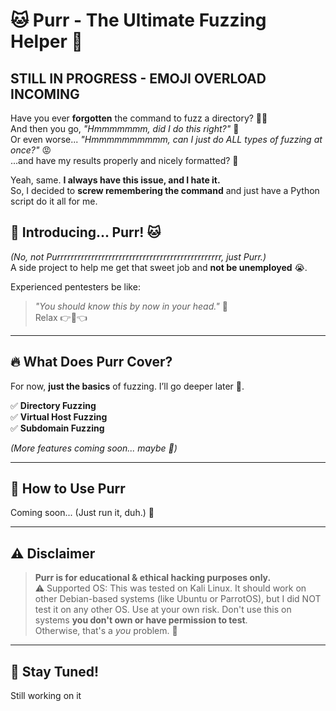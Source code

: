 # 🐱 Purr - The Ultimate Fuzzing Helper 🐾

## STILL IN PROGRESS - EMOJI OVERLOAD INCOMING 


Have you ever **forgotten** the command to fuzz a directory? 😵‍💫  
And then you go, *"Hmmmmmmm, did I do this right?"* 🧐  
Or even worse... *"Hmmmmmmmmmm, can I just do ALL types of fuzzing at once?"* 😡  
...and have my results properly and nicely formatted? 👻  

Yeah, same. **I always have this issue, and I hate it.**  
So, I decided to **screw remembering the command** and just have a Python script do it all for me.  

## 🎤 Introducing... **Purr!** 🐱  
*(No, not Purrrrrrrrrrrrrrrrrrrrrrrrrrrrrrrrrrrrrrrrrrrrrrrr, just Purr.)*  
A side project to help me get that sweet job and **not be unemployed** 😭.  

Experienced pentesters be like:  
> *"You should know this by now in your head."* 🥸  
Relax 👉🥺👈  

---

## 🔥 What Does Purr Cover?  
For now, **just the basics** of fuzzing. I’ll go deeper later 🤥.  

✅ **Directory Fuzzing**  
✅ **Virtual Host Fuzzing**  
✅ **Subdomain Fuzzing**  

*(More features coming soon... maybe 👀)*  

---

## 🚀 How to Use Purr  
Coming soon... (Just run it, duh.) 🐾  

---

## ⚠️ Disclaimer  
> **Purr is for educational & ethical hacking purposes only.**  
> ⚠️ Supported OS: This was tested on Kali Linux. It should work on other Debian-based systems (like Ubuntu or ParrotOS), but I did NOT test it on any other OS. Use at your own risk.
> Don't use this on systems **you don't own or have permission to test**.  
> Otherwise, that's a *you* problem. 🤷  

---

## 🌟 Stay Tuned!  
Still working on it